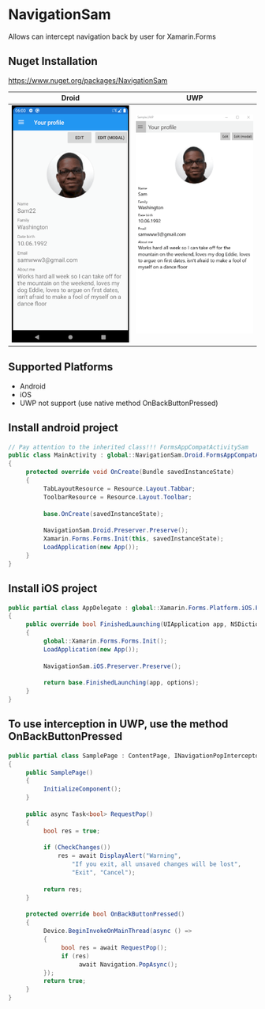 # NavigationSam
Allows can intercept navigation back by user for Xamarin.Forms

## Nuget Installation
https://www.nuget.org/packages/NavigationSam

<table>
	<thead>
		<tr>
			<th>Droid</th>
			<th>UWP</th>
		</tr>
	</thead>
	<tbody>
		<tr>
			<td><img src="Nuget/1.gif" width="300" /></td>
			<td><img src="Nuget/3.gif" width="300" /></td>
		</tr>
  </tbody>
</table>

## Supported Platforms
 - Android
 - iOS
 - UWP not support (use native method OnBackButtonPressed)
 
 
 ## Install android project
```c#
// Pay attention to the inherited class!!! FormsAppCompatActivitySam
public class MainActivity : global::NavigationSam.Droid.FormsAppCompatActivitySam
{
     protected override void OnCreate(Bundle savedInstanceState)
     {
          TabLayoutResource = Resource.Layout.Tabbar;
          ToolbarResource = Resource.Layout.Toolbar;
          
          base.OnCreate(savedInstanceState);

          NavigationSam.Droid.Preserver.Preserve();
          Xamarin.Forms.Forms.Init(this, savedInstanceState);
          LoadApplication(new App());
     }
}
```

## Install iOS project
```c#
public partial class AppDelegate : global::Xamarin.Forms.Platform.iOS.FormsApplicationDelegate
{
     public override bool FinishedLaunching(UIApplication app, NSDictionary options)
     {
          global::Xamarin.Forms.Forms.Init();
          LoadApplication(new App());
	  
          NavigationSam.iOS.Preserver.Preserve();

          return base.FinishedLaunching(app, options);
     }
}
```


## To use interception in UWP, use the method OnBackButtonPressed

```c#
public partial class SamplePage : ContentPage, INavigationPopInterceptor
{
     public SamplePage()
     {
          InitializeComponent();
     }
     
     public async Task<bool> RequestPop()
     {
          bool res = true;

          if (CheckChanges())
              res = await DisplayAlert("Warning",
                  "If you exit, all unsaved changes will be lost", 
                  "Exit", "Cancel");

          return res;
     }
     
     protected override bool OnBackButtonPressed()
     {
          Device.BeginInvokeOnMainThread(async () =>
          {
               bool res = await RequestPop();
               if (res)
                    await Navigation.PopAsync();
          });
          return true;
     }
}
```
